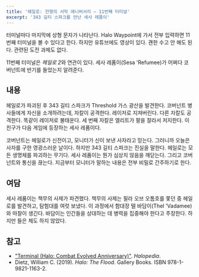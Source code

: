 ```yaml
---
title: '헤일로: 전쟁의 서막 애니버서리 — 11번째 터미널'
excerpt: '343 길티 스파크를 만난 세사 레품이'
---
```


터미널마다 마지막에 상형 문자가 나타난다. Halo Waypoint에 가서 전부 입력하면 11번째 터미널을 볼 수 있다고 한다. 하지만 유튜브에도 영상이 있다. 괜한 수고 안 해도 된다. 관련된 도전 과제도 없다.

11번째 터미널은 *헤일로 2*와 연관이 있다. 세사 레품이(Sesa 'Refumee)가 어쩌다 코버넌트에 반기를 들었는지 알려준다.

## 내용

헤일로가 파괴된 후 343 길티 스파크가 Threshold 가스 광산을 발견한다. 코버넌트 병사들에게 자신을 소개하려는데, 자칼이 공격한다. 레이저로 지져버린다. 다른 자칼도 공격한다. 똑같이 레이저로 불태운다. 세 번째 자칼은 엘리트가 팔을 잘라서 저지한다. 이 친구가 다음 게임에 등장하는 세사 레품이다.

코버넌트는 헤일로가 신전이고, 모니터가 신이 보낸 사자라고 믿는다. 그러니까 오늘은 사자를 구한 영광스러운 날이다. 하지만 343 길티 스파크는 진실을 말한다. 헤일로는 모든 생명체를 파괴하는 무기다. 세사 레품이는 뭔가 심상치 않음을 깨닫는다. 그리고 코버넌트와 통신을 끊는다. 지금부터 모니터가 말하는 내용은 전부 비밀로 간주하기로 한다.

## 여담

세사 레품이는 책무의 사제가 파견했다. 책무의 사제는 필라 오브 오톰호를 쫓던 중 헤일로를 발견하고, 탐험대를 여럿 보냈다. 이 과정에서 함대장 텔 바담이(Thel 'Vadamee)와 마찰이 생긴다. 바담이는 인간들을 상대하는 데 병력을 집중해야 한다고 주장한다. 하지만 들은 체도 하지 않았다.

## 참고

- ["Terminal (Halo: Combat Evolved Anniversary)"](https://www.halopedia.org/Terminal_(Halo:_Combat_Evolved_Anniversary)#tabsection-10-0). *Halopedia*.
- Dietz, William C. (2019). *Halo: The Flood*. Gallery Books. ISBN 978-1-9821-1163-2.
